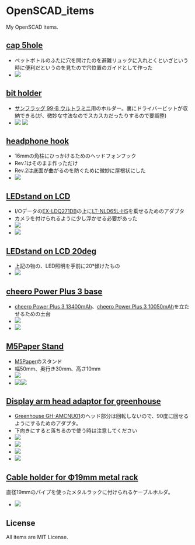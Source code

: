 # OpenSCAD_items

My OpenSCAD items.

## [cap 5hole](cap_5hole)
- ペットボトルのふたに穴を開けたのを避難リュックに入れとくといざという時に便利だというのを見たので穴位置のガイドとして作った
- ![](cap_5hole/cap_5hole.png)

## [bit holder](bit_holder)
- [サンフラッグ 99-B ウルトラミニ](https://www.yodobashi.com/product/100000001001997056/)用のホルダー。裏にドライバービットが収納できる(が、微妙な寸法なのでスカスカだったりするので要調整)
- ![](bit_holder/bit1.png) ![](bit_holder/bit2.png)

## [headphone hook](headphone_hook/)
- 16mmの角柱にひっかけるためのヘッドフォンフック
- Rev.1はそのまま作っただけ
- Rev.2は底面が曲がるのを防ぐために微妙に屋根状にした
- ![](headphone_hook/headphone_hook_rev2.png)

## [LEDstand on LCD](LEDstand_onLCD/)
- I/Oデータの[EX-LDQ271DB](https://www.iodata.jp/product/lcd/wide/ex-ldq271db/)の上に[LT-NLD65L-HS](http://www.ohm-direct.com/shopdetail/006020000005/)を乗せるためのアダプタ
- カメラを付けられるように少し浮かせる必要があった
- ![](LEDstand_onLCD/LEDstand_onLCD.jpg)
- ![](LEDstand_onLCD/LEDstand_onLCD_cad.png)

## [LEDstand on LCD 20deg](LEDstand_onLCD/)
- 上記の物の、LED照明を手前に20°傾けたもの
- ![](LEDstand_onLCD/LEDstand_onLCD_20deg_cad.png)

## [cheero Power Plus 3 base](heero_PowerPlus3_base/)
- [cheero Power Plus 3 13400mAh](https://cheero.net/powerplus3/)、[cheero Power Plus 3 10050mAh](https://cheero.net/powerplus3_10050/)を立たせるための土台
- ![](cheero_PowerPlus3_base/cheero_PowerPlus3_base.png)
- ![](cheero_PowerPlus3_base/cheero_PowerPlus3_base.jpg)

## [M5Paper Stand](m5paper_stand/)
- [M5Paper](http://ssci.to/6749)のスタンド
- 幅50mm、奥行き30mm、高さ10mm
- ![](m5paper_stand/m5paper_stand.png)
- ![](m5paper_stand/m5paper_stand1.jpg)![](m5paper_stand/m5paper_stand2.jpg)


## [Display arm head adaptor for greenhouse](greenhouse_arm_head/)
- [Greenhouse GH-AMCNU01](https://www.green-house.co.jp/products/gh-amcnu01/)のヘッド部分は回転しないので、90度に回せるようにするためのアダプタ。
- 下向きにすると落ちるので使う時は注意してください
- ![](greenhouse_arm_head/greenhouse_arm_head.png)
- ![](greenhouse_arm_head/greenhouse_arm_head1.jpg)
- ![](greenhouse_arm_head/greenhouse_arm_head2.jpg)
- ![](greenhouse_arm_head/greenhouse_arm_head3.jpg)

## [Cable holder for Φ19mm metal rack](metal_rack_cable_clip)
直径19mmのパイプを使ったメタルラックに付けられるケーブルホルダ。
- ![](metal_rack_cable_clip/metal_rack_cable_clip.jpg)

## License
All items are MIT License.
